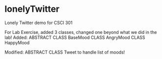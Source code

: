 # lonelyTwitter
Lonely Twitter demo for CSCI 301


For Lab Exercise, added 3 classes, changed one beyond what we did in the lab!
Added:
ABSTRACT CLASS BaseMood
CLASS AngryMood 
CLASS HappyMood

Modified:
ABSTRACT CLASS Tweet to handle list of moods!
